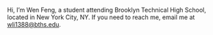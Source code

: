 Hi, I’m Wen Feng, a student attending Brooklyn Technical High School, located in New York City, NY.
If you need to reach me, email me at wli1388@bths.edu.

